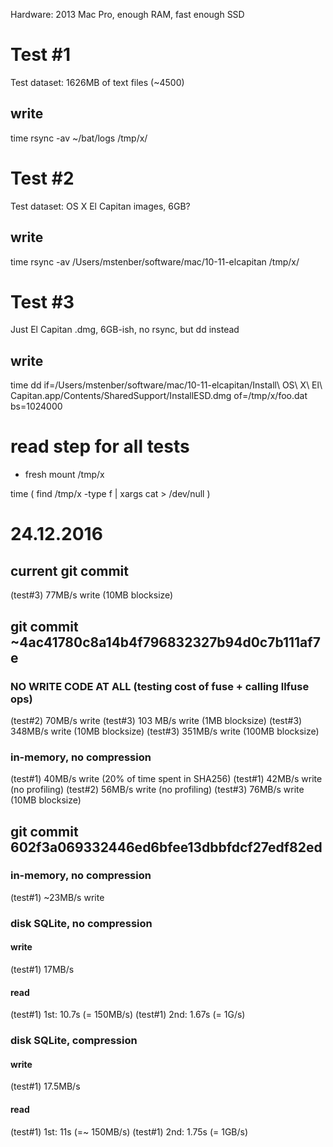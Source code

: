 Hardware: 2013 Mac Pro, enough RAM, fast enough SSD

# Test #1

Test dataset: 1626MB of text files (~4500)

## write

time rsync -av ~/bat/logs /tmp/x/

# Test #2

Test dataset: OS X El Capitan images, 6GB?

## write

time rsync -av /Users/mstenber/software/mac/10-11-elcapitan /tmp/x/

# Test #3

Just El Capitan .dmg, 6GB-ish, no rsync, but dd instead

## write

time dd if=/Users/mstenber/software/mac/10-11-elcapitan/Install\ OS\ X\ El\ Capitan.app/Contents/SharedSupport/InstallESD.dmg of=/tmp/x/foo.dat bs=1024000

# read step for all tests

- fresh mount /tmp/x

time ( find /tmp/x -type f | xargs cat > /dev/null )

# 24.12.2016

## current git commit

(test#3) 77MB/s write (10MB blocksize)

## git commit ~4ac41780c8a14b4f796832327b94d0c7b111af7e

### NO WRITE CODE AT ALL (testing cost of fuse + calling llfuse ops)

(test#2) 70MB/s write
(test#3) 103 MB/s write (1MB blocksize)
(test#3) 348MB/s write (10MB blocksize)
(test#3) 351MB/s write (100MB blocksize)

### in-memory, no compression

(test#1) 40MB/s write (20% of time spent in SHA256)
(test#1) 42MB/s write (no profiling)
(test#2) 56MB/s write (no profiling)
(test#3) 76MB/s write (10MB blocksize)

## git commit 602f3a069332446ed6bfee13dbbfdcf27edf82ed

### in-memory, no compression

(test#1) ~23MB/s write

### disk SQLite, no compression

#### write

(test#1) 17MB/s

#### read

(test#1) 1st: 10.7s (= 150MB/s)
(test#1) 2nd: 1.67s (= 1G/s)


### disk SQLite, compression

#### write

(test#1) 17.5MB/s

#### read

(test#1) 1st: 11s (=~ 150MB/s)
(test#1) 2nd: 1.75s (= 1GB/s)

